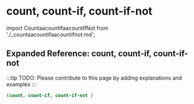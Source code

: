 # count, count-if, count-if-not

import CountaacountIfaacountIfNot from './_countaacountifaacountifnot.md';

<CountaacountIfaacountIfNot />

## Expanded Reference: count, count-if, count-if-not

:::tip
TODO: Please contribute to this page by adding explanations and examples
:::

```lisp
(count, count-if, count-if-not )
```
